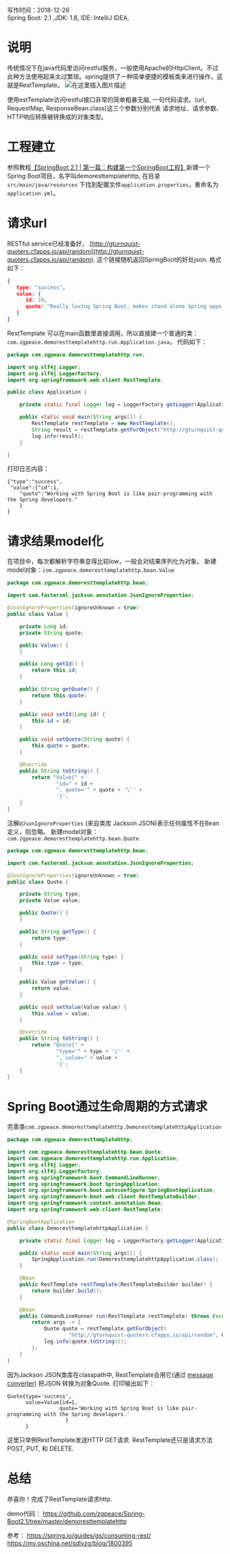 写作时间：2018-12-26 <br>
Spring Boot: 2.1 ,JDK: 1.8, IDE: IntelliJ IDEA,
# 说明
传统情况下在java代码里访问restful服务，一般使用Apache的HttpClient。不过此种方法使用起来太过繁琐。spring提供了一种简单便捷的模板类来进行操作，这就是RestTemplate。
![在这里插入图片描述](https://img-blog.csdnimg.cn/2018122617260984.png?x-oss-process=image/watermark,type_ZmFuZ3poZW5naGVpdGk,shadow_10,text_aHR0cHM6Ly9ibG9nLmNzZG4ubmV0L3pncGVhY2U=,size_16,color_FFFFFF,t_70)

使用estTemplate访问restful接口非常的简单粗暴无脑, 一句代码请求。(url, RequestMap, ResponseBean.class)这三个参数分别代表 请求地址、请求参数、HTTP响应转换被转换成的对象类型。
# 工程建立
参照教程[【SpringBoot 2.1 | 第一篇：构建第一个SpringBoot工程】](https://blog.csdn.net/zgpeace/article/details/85111272)新建一个Spring Boot项目，名字叫demoresttemplatehttp, 在目录`src/main/java/resources` 下找到配置文件`application.properties`，重命名为`application.yml`。

# 请求url
RESTful service已经准备好， [http://gturnquist-quoters.cfapps.io/api/random](http://gturnquist-quoters.cfapps.io/api/random). 这个链接随机返回SpringBoot的好处json. 格式如下：
```json
{
   type: "success",
   value: {
      id: 10,
      quote: "Really loving Spring Boot, makes stand alone Spring apps easy."
   }
}
```
RestTemplate 可以在main函数里直接调用，所以直接建一个普通的类：`com.zgpeace.demoresttemplatehttp.run.Application.java`， 
代码如下：
```java
package com.zgpeace.demoresttemplatehttp.run;

import org.slf4j.Logger;
import org.slf4j.LoggerFactory;
import org.springframework.web.client.RestTemplate;

public class Application {

    private static final Logger log = LoggerFactory.getLogger(Application.class);

    public static void main(String args[]) {
        RestTemplate restTemplate = new RestTemplate();
        String result = restTemplate.getForObject("http://gturnquist-quoters.cfapps.io/api/random", String.class);
        log.info(result);
    }

}

```

打印日志内容：
```shell
{"type":"success",
 "value":{"id":1,
	"quote":"Working with Spring Boot is like pair-programming with the Spring developers."
	}
}
```
# 请求结果model化
在项目中，每次都解析字符串显得比较low，一般会对结果序列化为对象。
新建model对象：`com.zgpeace.demoresttemplatehttp.bean.Value`
```java
package com.zgpeace.demoresttemplatehttp.bean;

import com.fasterxml.jackson.annotation.JsonIgnoreProperties;

@JsonIgnoreProperties(ignoreUnknown = true)
public class Value {

    private Long id;
    private String quote;

    public Value() {
    }

    public Long getId() {
        return this.id;
    }

    public String getQuote() {
        return this.quote;
    }

    public void setId(Long id) {
        this.id = id;
    }

    public void setQuote(String quote) {
        this.quote = quote;
    }

    @Override
    public String toString() {
        return "Value{" +
                "id=" + id +
                ", quote='" + quote + '\'' +
                '}';
    }
}
```
注解`@JsonIgnoreProperties` (来自类库 Jackson JSON)表示任何属性不在Bean定义，则忽略。
新建model对象：`com.zgpeace.demoresttemplatehttp.bean.Quote`
```java
package com.zgpeace.demoresttemplatehttp.bean;

import com.fasterxml.jackson.annotation.JsonIgnoreProperties;

@JsonIgnoreProperties(ignoreUnknown = true)
public class Quote {

    private String type;
    private Value value;

    public Quote() {
    }

    public String getType() {
        return type;
    }

    public void setType(String type) {
        this.type = type;
    }

    public Value getValue() {
        return value;
    }

    public void setValue(Value value) {
        this.value = value;
    }

    @Override
    public String toString() {
        return "Quote{" +
                "type='" + type + '\'' +
                ", value=" + value +
                '}';
    }
}
```

# Spring Boot通过生命周期的方式请求
完善类`com.zgpeace.demoresttemplatehttp.DemoresttemplatehttpApplication`
```java
package com.zgpeace.demoresttemplatehttp;

import com.zgpeace.demoresttemplatehttp.bean.Quote;
import com.zgpeace.demoresttemplatehttp.run.Application;
import org.slf4j.Logger;
import org.slf4j.LoggerFactory;
import org.springframework.boot.CommandLineRunner;
import org.springframework.boot.SpringApplication;
import org.springframework.boot.autoconfigure.SpringBootApplication;
import org.springframework.boot.web.client.RestTemplateBuilder;
import org.springframework.context.annotation.Bean;
import org.springframework.web.client.RestTemplate;

@SpringBootApplication
public class DemoresttemplatehttpApplication {

    private static final Logger log = LoggerFactory.getLogger(Application.class);

    public static void main(String args[]) {
        SpringApplication.run(DemoresttemplatehttpApplication.class);
    }

    @Bean
    public RestTemplate restTemplate(RestTemplateBuilder builder) {
        return builder.build();
    }

    @Bean
    public CommandLineRunner run(RestTemplate restTemplate) throws Exception {
        return args -> {
            Quote quote = restTemplate.getForObject(
                    "http://gturnquist-quoters.cfapps.io/api/random", Quote.class);
            log.info(quote.toString());
        };
    }
}
```
因为Jackson JSON类库在classpath中, RestTemplate会用它(通过 [message converter](https://docs.spring.io/spring/docs/current/javadoc-api/org/springframework/http/converter/HttpMessageConverter.html)) 把JSON 转换为对象Quote.  打印输出如下：
```shell
Quote{type='success', 
	  value=Value{id=1, 
	  			 quote='Working with Spring Boot is like pair-programming with the Spring developers.'
	  			   }
	  }
```

这里只举例RestTemplate发送HTTP GET请求. RestTemplate还只是请求方法POST, PUT, 和 DELETE.

# 总结
恭喜你！完成了RestTemplate请求http.

demo代码： https://github.com/zgpeace/Spring-Boot2.1/tree/master/demoresttemplatehttp

参考：
https://spring.io/guides/gs/consuming-rest/
https://my.oschina.net/sdlvzg/blog/1800395
